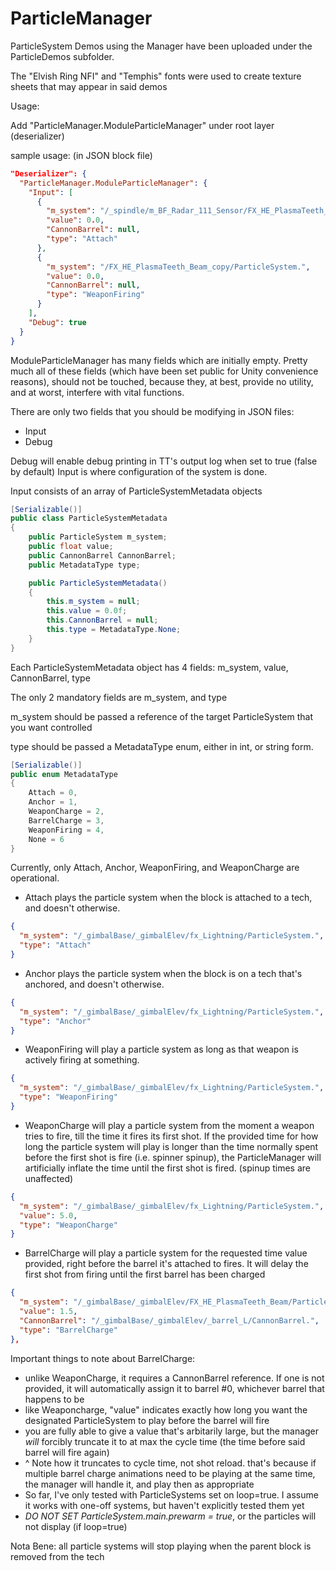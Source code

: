 # ParticleManager

ParticleSystem Demos using the Manager have been uploaded under the ParticleDemos subfolder.

The "Elvish Ring NFI" and "Temphis" fonts were used to create texture sheets that may appear in said demos


Usage:

Add "ParticleManager.ModuleParticleManager" under root layer (deserializer)

sample usage: (in JSON block file)
```json
"Deserializer": {
  "ParticleManager.ModuleParticleManager": {
    "Input": [
      {
        "m_system": "/_spindle/m_BF_Radar_111_Sensor/FX_HE_PlasmaTeeth_Beam/ParticleSystem.",
        "value": 0.0,
        "CannonBarrel": null,
        "type": "Attach"
      },
      {
        "m_system": "/FX_HE_PlasmaTeeth_Beam_copy/ParticleSystem.",
        "value": 0.0,
        "CannonBarrel": null,
        "type": "WeaponFiring"
      }
    ],
    "Debug": true
  }
}
```

ModuleParticleManager has many fields which are initially empty. Pretty much all of these fields (which have been set public for Unity convenience reasons), should not be touched, because they, at best, provide no utility, and at worst, interfere with vital functions.

There are only two fields that you should be modifying in JSON files:
- Input
- Debug

Debug will enable debug printing in TT's output log when set to true (false by default)
Input is where configuration of the system is done.

Input consists of an array of ParticleSystemMetadata objects

```csharp
[Serializable()]
public class ParticleSystemMetadata
{
    public ParticleSystem m_system;
    public float value;
    public CannonBarrel CannonBarrel;
    public MetadataType type;

    public ParticleSystemMetadata()
    {
        this.m_system = null;
        this.value = 0.0f;
        this.CannonBarrel = null;
        this.type = MetadataType.None;
    }
}
```

Each ParticleSystemMetadata object has 4 fields: m_system, value, CannonBarrel, type

The only 2 mandatory fields are m_system, and type

m_system should be passed a reference of the target ParticleSystem that you want controlled

type should be passed a MetadataType enum, either in int, or string form.

```csharp
[Serializable()]
public enum MetadataType
{
    Attach = 0,
    Anchor = 1,
    WeaponCharge = 2,
    BarrelCharge = 3,
    WeaponFiring = 4,
    None = 6
}
```

Currently, only Attach, Anchor, WeaponFiring, and WeaponCharge are operational.

- Attach plays the particle system when the block is attached to a tech, and doesn't otherwise.
```json
{
  "m_system": "/_gimbalBase/_gimbalElev/fx_Lightning/ParticleSystem.",
  "type": "Attach"
}
```

- Anchor plays the particle system when the block is on a tech that's anchored, and doesn't otherwise.
```json
{
  "m_system": "/_gimbalBase/_gimbalElev/fx_Lightning/ParticleSystem.",
  "type": "Anchor"
}
```

- WeaponFiring will play a particle system as long as that weapon is actively firing at something.
```json
{
  "m_system": "/_gimbalBase/_gimbalElev/fx_Lightning/ParticleSystem.",
  "type": "WeaponFiring"
}
```

- WeaponCharge will play a particle system from the moment a weapon tries to fire, till the time it fires its first shot. If the provided time for how long the particle system will play is longer than the time normally spent before the first shot is fire (i.e. spinner spinup), the ParticleManager will artificially inflate the time until the first shot is fired. (spinup times are unaffected)

```json
{
  "m_system": "/_gimbalBase/_gimbalElev/fx_Lightning/ParticleSystem.",
  "value": 5.0,
  "type": "WeaponCharge"
}
```

- BarrelCharge will play a particle system for the requested time value provided, right before the barrel it's attached to fires. It will delay the first shot from firing until the first barrel has been charged
```json
{
  "m_system": "/_gimbalBase/_gimbalElev/FX_HE_PlasmaTeeth_Beam/ParticleSystem.",
  "value": 1.5,
  "CannonBarrel": "/_gimbalBase/_gimbalElev/_barrel_L/CannonBarrel.",
  "type": "BarrelCharge"
},
```
Important things to note about BarrelCharge:
- unlike WeaponCharge, it requires a CannonBarrel reference. If one is not provided, it will automatically assign it to barrel #0, whichever barrel that happens to be
- like Weaponcharge, "value" indicates exactly how long you want the designated ParticleSystem to play before the barrel will fire
- you are fully able to give a value that's arbitarily large, but the manager *will* forcibly truncate it to at max the cycle time (the time before said barrel will fire again)
- ^ Note how it truncates to cycle time, not shot reload. that's because if multiple barrel charge animations need to be playing at the same time, the manager will handle it, and play then as appropriate
- So far, I've only tested with ParticleSystems set on loop=true. I assume it works with one-off systems, but haven't explicitly tested them yet
- *DO NOT SET ParticleSystem.main.prewarm = true*, or the particles will not display (if loop=true)


Nota Bene: all particle systems will stop playing when the parent block is removed from the tech
